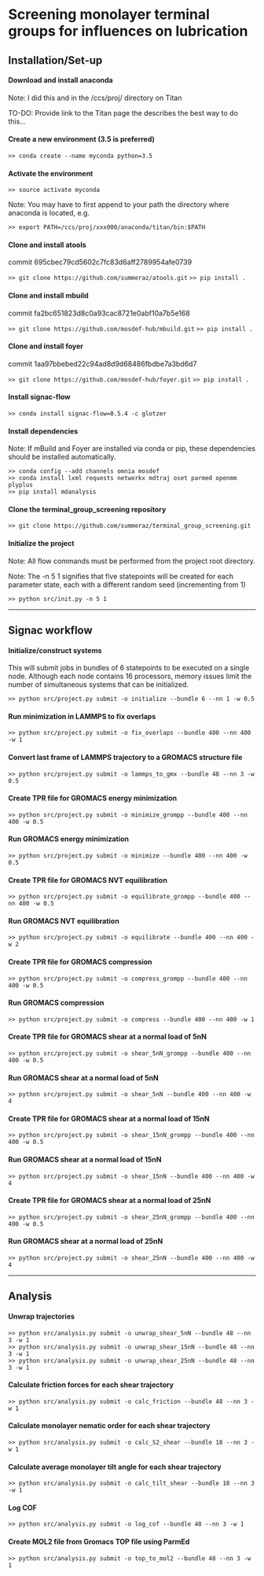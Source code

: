 # Screening monolayer terminal groups for influences on lubrication

## Installation/Set-up

#### Download and install anaconda
Note: I did this and in the /ccs/proj/ directory on Titan

TO-DO: Provide link to the Titan page the describes the best way to do this...

#### Create a new environment (3.5 is preferred)
`>> conda create --name myconda python=3.5`

#### Activate the environment
`>> source activate myconda`

Note: You may have to first append to your path the directory where anaconda
is located, e.g.

`>> export PATH=/ccs/proj/xxx000/anaconda/titan/bin:$PATH`

#### Clone and install atools
commit 695cbec79cd5602c7fc83d6aff2789954afe0739

`>> git clone https://github.com/summeraz/atools.git`
`>> pip install .`

#### Clone and install mbuild
commit fa2bc651823d8c0a93cac8721e0abf10a7b5e168

`>> git clone https://github.com/mosdef-hub/mbuild.git`
`>> pip install .`

#### Clone and install foyer
commit 1aa97bbebed22c94ad8d9d68486fbdbe7a3bd6d7

`>> git clone https://github.com/mosdef-hub/foyer.git`
`>> pip install .`

#### Install signac-flow
`>> conda install signac-flow=0.5.4 -c glotzer`

#### Install dependencies
Note: If mBuild and Foyer are installed via conda or pip, these dependencies
should be installed automatically.
```
>> conda config --add channels omnia mosdef
>> conda install lxml requests networkx mdtraj oset parmed openmm plyplus
>> pip install mdanalysis
```

#### Clone the terminal_group_screening repository
`>> git clone https://github.com/summeraz/terminal_group_screening.git`

#### Initialize the project
Note: All flow commands must be performed from the project root directory.

Note: The -n 5 1 signifies that five statepoints will be created for each
parameter state, each with a different random seed (incrementing from 1)

`>> python src/init.py -n 5 1`

----------
## Signac workflow

#### Initialize/construct systems
This will submit jobs in bundles of 6 statepoints to be executed on
a single node. Although each node contains 16 processors, memory issues
limit the number of simultaneous systems that can be initialized.

`>> python src/project.py submit -o initialize --bundle 6 --nn 1 -w 0.5`

#### Run minimization in LAMMPS to fix overlaps
`>> python src/project.py submit -o fix_overlaps --bundle 400 --nn 400 -w 1`

#### Convert last frame of LAMMPS trajectory to a GROMACS structure file
`>> python src/project.py submit -o lammps_to_gmx --bundle 48 --nn 3 -w 0.5`

#### Create TPR file for GROMACS energy minimization
`>> python src/project.py submit -o minimize_grompp --bundle 400 --nn 400 -w 0.5`

#### Run GROMACS energy minimization
`>> python src/project.py submit -o minimize --bundle 400 --nn 400 -w 0.5`

#### Create TPR file for GROMACS NVT equilibration
`>> python src/project.py submit -o equilibrate_grompp --bundle 400 --nn 400 -w 0.5`

#### Run GROMACS NVT equilibration
`>> python src/project.py submit -o equilibrate --bundle 400 --nn 400 -w 2`

#### Create TPR file for GROMACS compression
`>> python src/project.py submit -o compress_grompp --bundle 400 --nn 400 -w 0.5`

#### Run GROMACS compression
`>> python src/project.py submit -o compress --bundle 400 --nn 400 -w 1`

#### Create TPR file for GROMACS shear at a normal load of 5nN
`>> python src/project.py submit -o shear_5nN_grompp --bundle 400 --nn 400 -w 0.5`

#### Run GROMACS shear at a normal load of 5nN
`>> python src/project.py submit -o shear_5nN --bundle 400 --nn 400 -w 4`

#### Create TPR file for GROMACS shear at a normal load of 15nN
`>> python src/project.py submit -o shear_15nN_grompp --bundle 400 --nn 400 -w 0.5`

#### Run GROMACS shear at a normal load of 15nN
`>> python src/project.py submit -o shear_15nN --bundle 400 --nn 400 -w 4`

#### Create TPR file for GROMACS shear at a normal load of 25nN
`>> python src/project.py submit -o shear_25nN_grompp --bundle 400 --nn 400 -w 0.5`

#### Run GROMACS shear at a normal load of 25nN
`>> python src/project.py submit -o shear_25nN --bundle 400 --nn 400 -w 4`

----------
## Analysis
#### Unwrap trajectories
```
>> python src/analysis.py submit -o unwrap_shear_5nN --bundle 48 --nn 3 -w 1
>> python src/analysis.py submit -o unwrap_shear_15nN --bundle 48 --nn 3 -w 1
>> python src/analysis.py submit -o unwrap_shear_25nN --bundle 48 --nn 3 -w 1
```

#### Calculate friction forces for each shear trajectory
`>> python src/analysis.py submit -o calc_friction --bundle 48 --nn 3 -w 1`

#### Calculate monolayer nematic order for each shear trajectory
`>> python src/analysis.py submit -o calc_S2_shear --bundle 18 --nn 3 -w 1`

#### Calculate average monolayer tilt angle for each shear trajectory
`>> python src/analysis.py submit -o calc_tilt_shear --bundle 18 --nn 3 -w 1`

#### Log COF
`>> python src/analysis.py submit -o log_cof --bundle 48 --nn 3 -w 1`

#### Create MOL2 file from Gromacs TOP file using ParmEd
`>> python src/analysis.py submit -o top_to_mol2 --bundle 48 --nn 3 -w 1`
